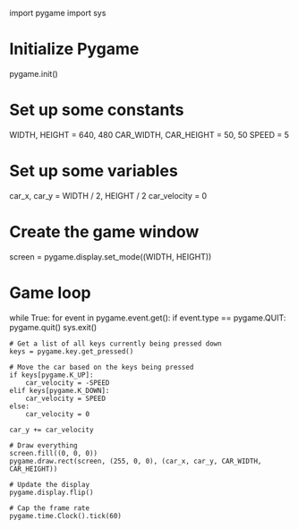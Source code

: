 import pygame
import sys

# Initialize Pygame
pygame.init()

# Set up some constants
WIDTH, HEIGHT = 640, 480
CAR_WIDTH, CAR_HEIGHT = 50, 50
SPEED = 5

# Set up some variables
car_x, car_y = WIDTH / 2, HEIGHT / 2
car_velocity = 0

# Create the game window
screen = pygame.display.set_mode((WIDTH, HEIGHT))

# Game loop
while True:
    for event in pygame.event.get():
        if event.type == pygame.QUIT:
            pygame.quit()
            sys.exit()

    # Get a list of all keys currently being pressed down
    keys = pygame.key.get_pressed()

    # Move the car based on the keys being pressed
    if keys[pygame.K_UP]:
        car_velocity = -SPEED
    elif keys[pygame.K_DOWN]:
        car_velocity = SPEED
    else:
        car_velocity = 0

    car_y += car_velocity

    # Draw everything
    screen.fill((0, 0, 0))
    pygame.draw.rect(screen, (255, 0, 0), (car_x, car_y, CAR_WIDTH, CAR_HEIGHT))

    # Update the display
    pygame.display.flip()

    # Cap the frame rate
    pygame.time.Clock().tick(60)

